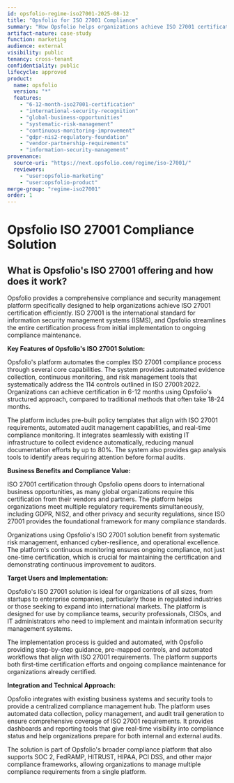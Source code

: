 ```yaml
---
id: opsfolio-regime-iso27001-2025-08-12
title: "Opsfolio for ISO 27001 Compliance"
summary: "How Opsfolio helps organizations achieve ISO 27001 certification in 6-12 months, opening global business opportunities and meeting international security standards"
artifact-nature: case-study
function: marketing
audience: external
visibility: public
tenancy: cross-tenant
confidentiality: public
lifecycle: approved
product:
  name: opsfolio
  version: "*"
  features:
    - "6-12-month-iso27001-certification"
    - "international-security-recognition"
    - "global-business-opportunities"
    - "systematic-risk-management"
    - "continuous-monitoring-improvement"
    - "gdpr-nis2-regulatory-foundation"
    - "vendor-partnership-requirements"
    - "information-security-management"
provenance:
  source-uri: "https://next.opsfolio.com/regime/iso-27001/"
  reviewers:
    - "user:opsfolio-marketing"
    - "user:opsfolio-product"
merge-group: "regime-iso27001"
order: 1
---
```

# Opsfolio ISO 27001 Compliance Solution

## What is Opsfolio's ISO 27001 offering and how does it work?

Opsfolio provides a comprehensive compliance and security management platform specifically designed to help organizations achieve ISO 27001 certification efficiently. ISO 27001 is the international standard for information security management systems (ISMS), and Opsfolio streamlines the entire certification process from initial implementation to ongoing compliance maintenance.

**Key Features of Opsfolio's ISO 27001 Solution:**

Opsfolio's platform automates the complex ISO 27001 compliance process through several core capabilities. The system provides automated evidence collection, continuous monitoring, and risk management tools that systematically address the 114 controls outlined in ISO 27001:2022. Organizations can achieve certification in 6-12 months using Opsfolio's structured approach, compared to traditional methods that often take 18-24 months.

The platform includes pre-built policy templates that align with ISO 27001 requirements, automated audit management capabilities, and real-time compliance monitoring. It integrates seamlessly with existing IT infrastructure to collect evidence automatically, reducing manual documentation efforts by up to 80%. The system also provides gap analysis tools to identify areas requiring attention before formal audits.

**Business Benefits and Compliance Value:**

ISO 27001 certification through Opsfolio opens doors to international business opportunities, as many global organizations require this certification from their vendors and partners. The platform helps organizations meet multiple regulatory requirements simultaneously, including GDPR, NIS2, and other privacy and security regulations, since ISO 27001 provides the foundational framework for many compliance standards.

Organizations using Opsfolio's ISO 27001 solution benefit from systematic risk management, enhanced cyber-resilience, and operational excellence. The platform's continuous monitoring ensures ongoing compliance, not just one-time certification, which is crucial for maintaining the certification and demonstrating continuous improvement to auditors.

**Target Users and Implementation:**

Opsfolio's ISO 27001 solution is ideal for organizations of all sizes, from startups to enterprise companies, particularly those in regulated industries or those seeking to expand into international markets. The platform is designed for use by compliance teams, security professionals, CISOs, and IT administrators who need to implement and maintain information security management systems.

The implementation process is guided and automated, with Opsfolio providing step-by-step guidance, pre-mapped controls, and automated workflows that align with ISO 27001 requirements. The platform supports both first-time certification efforts and ongoing compliance maintenance for organizations already certified.

**Integration and Technical Approach:**

Opsfolio integrates with existing business systems and security tools to provide a centralized compliance management hub. The platform uses automated data collection, policy management, and audit trail generation to ensure comprehensive coverage of ISO 27001 requirements. It provides dashboards and reporting tools that give real-time visibility into compliance status and help organizations prepare for both internal and external audits.

The solution is part of Opsfolio's broader compliance platform that also supports SOC 2, FedRAMP, HITRUST, HIPAA, PCI DSS, and other major compliance frameworks, allowing organizations to manage multiple compliance requirements from a single platform.
